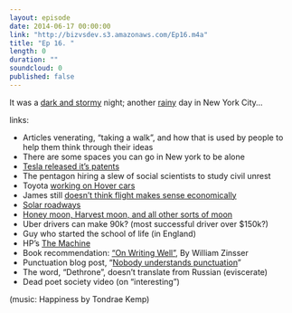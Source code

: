 ```yaml
---
layout: episode
date: 2014-06-17 00:00:00
link: "http://bizvsdev.s3.amazonaws.com/Ep16.m4a"
title: "Ep 16. "
length: 0
duration: ""
soundcloud: 0
published: false
---
```


It was a [dark and stormy](http://en.wikipedia.org/wiki/Paul_Clifford) night; another [rainy](https://www.youtube.com/watch?v=4MsoOWVNOio&feature=kp) day in New York City…

links:

- Articles venerating, “taking a walk”, and how that is used by people to help them think through their ideas
- There are some spaces you can go in New york to be alone
- [Tesla released it’s patents](http://www.teslamotors.com/blog/all-our-patent-are-belong-you)
- The pentagon hiring a slew of social scientists to study civil unrest
- Toyota [working on Hover cars](http://www.theverge.com/2014/6/9/5793494/toyota-has-been-investigating-cars-that-hover-above-the-road)
- James still [doesn’t think flight makes sense economically](http://www.jiaaro.com/Why-we-got-140-characters-instead-of-flying-cars/)
- [Solar roadways](https://www.indiegogo.com/projects/solar-roadways)
- [Honey moon, Harvest moon, and all other sorts of moon](http://www.veraveg.org/PDF/Lunar%20Planting.pdf)
- Uber drivers can make 90k? (most successful driver over $150k?)
- Guy who started the school of life (in England)
- HP’s [The Machine](http://www.businessweek.com/articles/2014-06-11/with-the-machine-hp-may-have-invented-a-new-kind-of-computer#r=most%20popular)
- Book recommendation: [“On Writing Well”](http://www.amazon.com/Writing-Well-30th-Anniversary-Edition/dp/0060891548), By William Zinsser
- Punctuation blog post, “[Nobody understands punctuation](http://stilldrinking.org/nobody-understands-punctuation)”
- The word, “Dethrone”, doesn’t translate from Russian (eviscerate)
- Dead poet society video (on “interesting”)

(music: Happiness by Tondrae Kemp)

